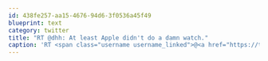 ```yaml
---
id: 438fe257-aa15-4676-94d6-3f0536a45f49
blueprint: text
category: twitter
title: "RT @dhh: At least Apple didn't do a damn watch."
caption: 'RT <span class="username username_linked">@<a href="https://twitter.com/dhh" title="DHH">dhh</a></span>: At least Apple didn''t do a damn watch.'
---
```

